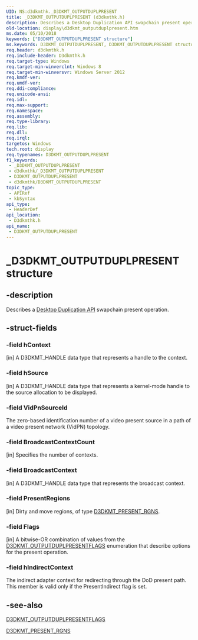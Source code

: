 ```yaml
---
UID: NS:d3dkmthk._D3DKMT_OUTPUTDUPLPRESENT
title: _D3DKMT_OUTPUTDUPLPRESENT (d3dkmthk.h)
description: Describes a Desktop Duplication API swapchain present operation.
old-location: display\d3dkmt_outputduplpresent.htm
ms.date: 05/10/2018
keywords: ["D3DKMT_OUTPUTDUPLPRESENT structure"]
ms.keywords: D3DKMT_OUTPUTDUPLPRESENT, D3DKMT_OUTPUTDUPLPRESENT structure [Display Devices], _D3DKMT_OUTPUTDUPLPRESENT, d3dkmthk/D3DKMT_OUTPUTDUPLPRESENT, display.d3dkmt_outputduplpresent
req.header: d3dkmthk.h
req.include-header: D3dkmthk.h
req.target-type: Windows
req.target-min-winverclnt: Windows 8
req.target-min-winversvr: Windows Server 2012
req.kmdf-ver: 
req.umdf-ver: 
req.ddi-compliance: 
req.unicode-ansi: 
req.idl: 
req.max-support: 
req.namespace: 
req.assembly: 
req.type-library: 
req.lib: 
req.dll: 
req.irql: 
targetos: Windows
tech.root: display
req.typenames: D3DKMT_OUTPUTDUPLPRESENT
f1_keywords:
 - _D3DKMT_OUTPUTDUPLPRESENT
 - d3dkmthk/_D3DKMT_OUTPUTDUPLPRESENT
 - D3DKMT_OUTPUTDUPLPRESENT
 - d3dkmthk/D3DKMT_OUTPUTDUPLPRESENT
topic_type:
 - APIRef
 - kbSyntax
api_type:
 - HeaderDef
api_location:
 - D3dkmthk.h
api_name:
 - D3DKMT_OUTPUTDUPLPRESENT
---
```


# _D3DKMT_OUTPUTDUPLPRESENT structure


## -description

Describes a <a href="/windows/desktop/direct3ddxgi/desktop-dup-api">Desktop Duplication API</a> swapchain present operation.

## -struct-fields

### -field hContext

[in] A D3DKMT_HANDLE data type that represents a handle to the context.

### -field hSource

[in] A D3DKMT_HANDLE data type that represents a kernel-mode handle to the source allocation to be displayed.

### -field VidPnSourceId

The zero-based identification number of a video present source in a path of a video present network (VidPN) topology.

### -field BroadcastContextCount

[in] Specifies the number of contexts.

### -field BroadcastContext

[in] A D3DKMT_HANDLE data type that represents the broadcast context.

### -field PresentRegions

[in] Dirty and move regions, of type <a href="/windows-hardware/drivers/ddi/d3dkmthk/ns-d3dkmthk-_d3dkmt_present_rgns">D3DKMT_PRESENT_RGNS</a>.

### -field Flags

[in] A bitwise-OR combination of values from the <a href="/windows-hardware/drivers/ddi/d3dkmthk/ns-d3dkmthk-_d3dkmt_outputduplpresentflags">D3DKMT_OUTPUTDUPLPRESENTFLAGS</a> enumeration that describe options for the present operation.

### -field hIndirectContext

The indirect adapter context for redirecting through the DoD present path. This member is valid only if the PresentIndirect flag is set.

## -see-also

<a href="/windows-hardware/drivers/ddi/d3dkmthk/ns-d3dkmthk-_d3dkmt_outputduplpresentflags">D3DKMT_OUTPUTDUPLPRESENTFLAGS</a>



<a href="/windows-hardware/drivers/ddi/d3dkmthk/ns-d3dkmthk-_d3dkmt_present_rgns">D3DKMT_PRESENT_RGNS</a>
